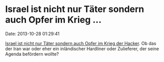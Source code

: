 Israel ist nicht nur Täter sondern auch Opfer im Krieg \...
===========================================================

Date: 2013-10-28 01:29:41

[Israel ist nicht nur Täter sondern auch Opfer im Krieg der
Hacker](http://www.washingtonpost.com/world/middle_east/ap-exclusive-experts-say-hackers-hit-major-israeli-roadway-a-sign-cyber-warfare-now-reality/2013/10/27/54a65a3a-3f2e-11e3-b028-de922d7a3f47_story.html).
Ob das der Iran war oder eher ein inländischer Hardliner oder
Zulieferer, der seine Agenda befördern wollte?
